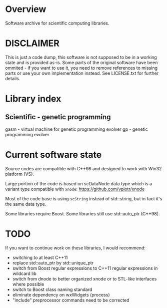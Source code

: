 # Overview
Software archive for scientific computing libraries.

# DISCLAIMER 
This is just a code dump, this software is not supposed to be in a working state and is provided as-is.
Some parts of the original software have been ommited - if you want to use it, you need to remove references to missing parts or use your own implementation instead.
See LICENSE.txt for further details.

# Library index

## Scientific - genetic programming
gasm         - virtual machine for genetic programming evolver
gp           - genetic programming evolver

# Current software state
Source codes are compatible with C++98 and designed to work with Win32 platform (VS).

Large portion of the code is based on scDataNode data type which is a variant type compatible with `xnode`:
https://github.com/vpiotr/xnode

Most of the code base is using `scString` instead of std::string, but in fact it's the same data type.

Some libraries require Boost. 
Some libraries still use std::auto_ptr (C++98).

# TODO
If you want to continue work on these libraries, I would recommend:
* switching to at least C++11 
* replace std::auto_ptr by std::unique_ptr
* switch from Boost regular expressions to C++11 regular expressions in wildcard lib
* switch from dnode to better organized xnode or to STL-like interfaces where possible
* switch to Boost class naming standard 
* eliminate dependency on wxWidgets (process)
* "include" preprocessor commands need to be corrected 
 

